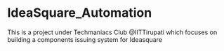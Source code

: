 # IdeaSquare_Automation
This is a project under Techmaniacs Club @IITTirupati which focuses on building a components issuing system for Ideasquare
